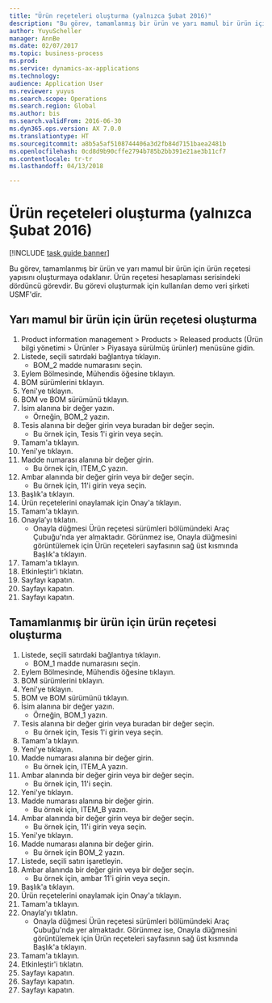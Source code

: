```yaml
--- 
title: "Ürün reçeteleri oluşturma (yalnızca Şubat 2016)"
description: "Bu görev, tamamlanmış bir ürün ve yarı mamul bir ürün için ürün reçetesi yapısını oluşturmaya odaklanır."
author: YuyuScheller
manager: AnnBe
ms.date: 02/07/2017
ms.topic: business-process
ms.prod: 
ms.service: dynamics-ax-applications
ms.technology: 
audience: Application User
ms.reviewer: yuyus
ms.search.scope: Operations
ms.search.region: Global
ms.author: bis
ms.search.validFrom: 2016-06-30
ms.dyn365.ops.version: AX 7.0.0
ms.translationtype: HT
ms.sourcegitcommit: a8b5a5af5108744406a3d2fb84d7151baea2481b
ms.openlocfilehash: 0cd8d9b90cffe2794b785b2bb391e21ae3b11cf7
ms.contentlocale: tr-tr
ms.lasthandoff: 04/13/2018

---
```

# <a name="create-boms-february-2016-only"></a>Ürün reçeteleri oluşturma (yalnızca Şubat 2016)

[!INCLUDE [task guide banner](../../includes/task-guide-banner.md)]

Bu görev, tamamlanmış bir ürün ve yarı mamul bir ürün için ürün reçetesi yapısını oluşturmaya odaklanır. Ürün reçetesi hesaplaması serisindeki dördüncü görevdir. Bu görevi oluşturmak için kullanılan demo veri şirketi USMF'dir.


## <a name="create-bom-for-a-semi-finished-product"></a>Yarı mamul bir ürün için ürün reçetesi oluşturma
1. Product information management > Products > Released products (Ürün bilgi yönetimi > Ürünler > Piyasaya sürülmüş ürünler) menüsüne gidin.
2. Listede, seçili satırdaki bağlantıya tıklayın.
    * BOM_2 madde numarasını seçin.  
3. Eylem Bölmesinde, Mühendis öğesine tıklayın.
4. BOM sürümlerini tıklayın.
5. Yeni'ye tıklayın.
6. BOM ve BOM sürümünü tıklayın.
7. İsim alanına bir değer yazın.
    * Örneğin, BOM_2 yazın.  
8. Tesis alanına bir değer girin veya buradan bir değer seçin.
    * Bu örnek için, Tesis 1'i girin veya seçin.  
9. Tamam'a tıklayın.
10. Yeni'ye tıklayın.
11. Madde numarası alanına bir değer girin.
    * Bu örnek için, ITEM_C yazın.  
12. Ambar alanında bir değer girin veya bir değer seçin.
    * Bu örnek için, 11'i girin veya seçin.  
13. Başlık'a tıklayın.
14. Ürün reçetelerini onaylamak için Onay'a tıklayın.
15. Tamam'a tıklayın.
16. Onayla’yı tıklatın.
    * Onayla düğmesi Ürün reçetesi sürümleri bölümündeki Araç Çubuğu'nda yer almaktadır. Görünmez ise, Onayla düğmesini görüntülemek için Ürün reçeteleri sayfasının sağ üst kısmında Başlık'a tıklayın.  
17. Tamam'a tıklayın.
18. Etkinleştir'i tıklatın.
19. Sayfayı kapatın.
20. Sayfayı kapatın.
21. Sayfayı kapatın.

## <a name="create-bom-for-a-finished-product"></a>Tamamlanmış bir ürün için ürün reçetesi oluşturma
1. Listede, seçili satırdaki bağlantıya tıklayın.
    * BOM_1 madde numarasını seçin.  
2. Eylem Bölmesinde, Mühendis öğesine tıklayın.
3. BOM sürümlerini tıklayın.
4. Yeni'ye tıklayın.
5. BOM ve BOM sürümünü tıklayın.
6. İsim alanına bir değer yazın.
    * Örneğin, BOM_1 yazın.  
7. Tesis alanına bir değer girin veya buradan bir değer seçin.
    * Bu örnek için, Tesis 1'i girin veya seçin.  
8. Tamam'a tıklayın.
9. Yeni'ye tıklayın.
10. Madde numarası alanına bir değer girin.
    * Bu örnek için, ITEM_A yazın.  
11. Ambar alanında bir değer girin veya bir değer seçin.
    * Bu örnek için, 11'i seçin.  
12. Yeni'ye tıklayın.
13. Madde numarası alanına bir değer girin.
    * Bu örnek için, ITEM_B yazın.  
14. Ambar alanında bir değer girin veya bir değer seçin.
    * Bu örnek için, 11'i girin veya seçin.  
15. Yeni'ye tıklayın.
16. Madde numarası alanına bir değer girin.
    * Bu örnek için BOM_2 yazın.  
17. Listede, seçili satırı işaretleyin.
18. Ambar alanında bir değer girin veya bir değer seçin.
    * Bu örnek için, ambar 11'i girin veya seçin.  
19. Başlık'a tıklayın.
20. Ürün reçetelerini onaylamak için Onay'a tıklayın.
21. Tamam'a tıklayın.
22. Onayla’yı tıklatın.
    * Onayla düğmesi Ürün reçetesi sürümleri bölümündeki Araç Çubuğu'nda yer almaktadır. Görünmez ise, Onayla düğmesini görüntülemek için Ürün reçeteleri sayfasının sağ üst kısmında Başlık'a tıklayın.  
23. Tamam'a tıklayın.
24. Etkinleştir'i tıklatın.
25. Sayfayı kapatın.
26. Sayfayı kapatın.
27. Sayfayı kapatın.


